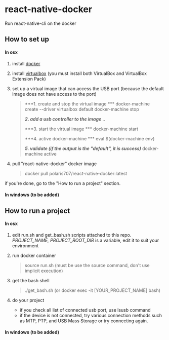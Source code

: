 # react-native-docker
Run react-native-cli on the docker

## How to set up
#### In osx

 1. install [docker](https://www.docker.com/products/docker-desktop)
 2. install [virtualbox](https://www.virtualbox.org/wiki/Downloads) (you must install both VirtualBox and VirtualBox Extension Pack)
 3. set up a virtual image that can access the USB port (because the default image does not have access to the port)
    > ***1. create and stop the virtual image ***
    > docker-machine create --driver virtualbox default
    > docker-machine stop
    >
    > ***2. add a usb controller to the image***
    > ..
    >
    > ***3. start the virtual image ***
    > docker-machine start
    >
    > ***4. active docker-machine ***
    > eval $(docker-machine env)
    >
    > ***5. validate (if the output is the "default", it is success)***
    > docker-machine active

 4. pull "react-native-docker" docker image
    > docker pull polaris707/react-native-docker:latest

if you're done, go to the "How to run a project" section.

#### In windows (to be added)


## How to run a project
#### In osx

 1. edit run.sh and get_bash.sh scripts attached to this repo. *PROJECT_NAME,* *PROJECT_ROOT_DIR*  is a variable, edit it to suit your environment

 2. run docker container
    > source run.sh (must be use the source command, don't use implicit execution)

 3. get the bash shell
    > ./get_bash.sh  (or docker exec -it [YOUR_PROJECT_NAME] bash)

 4. do your project
    * if you check all list of connected usb port, use lsusb command
    * if the device is not connected, try various connection methods such as MTP, PTP, and USB Mass Storage or try connecting again.

#### In windows (to be added)
